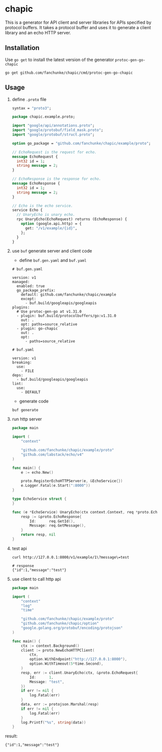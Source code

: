 # chapic

This is a generator for API client and server libraries for APIs specified by protocol buffers. It takes a protocol buffer and uses it to generate a client library and an echo HTTP server.

## Installation

Use `go get` to install the latest version of the generator `protoc-gen-go-chapic`

```shell
go get github.com/fanchunke/chapic/cmd/protoc-gen-go-chapic
```

## Usage

1. define `.proto` file

    ```protobuf
    syntax = "proto3";
    
    package chapic.example.proto;
    
    import "google/api/annotations.proto";
    import "google/protobuf/field_mask.proto";
    import "google/protobuf/struct.proto";
    
    option go_package = "github.com/fanchunke/chapic/example/proto";
    
    // EchoRequest is the request for echo.
    message EchoRequest {
      int32 id = 1;
      string message = 2;
    }
    
    // EchoResponse is the response for echo.
    message EchoResponse {
      int32 id = 1;
      string message = 2;
    }
    
    // Echo is the echo service.
    service Echo {
      // UnaryEcho is unary echo.
      rpc UnaryEcho(EchoRequest) returns (EchoResponse) {
        option (google.api.http) = {
          get: "/v1/example/{id}",
        };
      }
    }
    ```

2. use `buf` generate server and client code

   - define `buf.gen.yaml` and `buf.yaml`
    
    ```text
    # buf.gen.yaml
    
    version: v1
    managed:
      enabled: true
      go_package_prefix:
        default: github.com/fanchunke/chapic/example
        except:
          - buf.build/googleapis/googleapis
    plugins:
      # Use protoc-gen-go at v1.31.0
      - plugin: buf.build/protocolbuffers/go:v1.31.0
        out: .
        opt: paths=source_relative
      - plugin: go-chapic
        out: .
        opt:
          - paths=source_relative
    ```
    
    ```text
    # buf.yaml
    
    version: v1
    breaking:
      use:
        - FILE
    deps:
      - buf.build/googleapis/googleapis
    lint:
      use:
        - DEFAULT
    ```

    - generate code

    ```shell
    buf generate
    ```
   
3. run http server

    ```go
    package main
    
    import (
        "context"
    
        "github.com/fanchunke/chapic/example/proto"
        "github.com/labstack/echo/v4"
    )
    
    func main() {
        e := echo.New()
    
        proto.RegisterEchoHTTPServer(e, &EchoService{})
        e.Logger.Fatal(e.Start(":8000"))
    }
    
    type EchoService struct {
    }
    
    func (e *EchoService) UnaryEcho(ctx context.Context, req *proto.EchoRequest) (*proto.EchoResponse, error) {
        resp := &proto.EchoResponse{
            Id:      req.GetId(),
            Message: req.GetMessage(),
        }
        return resp, nil
    }
    
    ```

4. test api

   ```shell
   curl http://127.0.0.1:8000/v1/example/1\?message\=test
   
   # response
   {"id":1,"message":"test"}
   ```

5. use client to call http api

   ```go
   package main
   
   import (
       "context"
       "log"
       "time"
   
       "github.com/fanchunke/chapic/example/proto"
       "github.com/fanchunke/chapic/option"
       "google.golang.org/protobuf/encoding/protojson"
   )
   
   func main() {
       ctx := context.Background()
       client := proto.NewEchoHTTPClient(
           ctx,
           option.WithEndpoint("http://127.0.0.1:8000"),
           option.WithTimeout(5*time.Second),
       )
       resp, err := client.UnaryEcho(ctx, &proto.EchoRequest{
           Id:      1,
           Message: "test",
       })
       if err != nil {
           log.Fatal(err)
       }
       data, err := protojson.Marshal(resp)
       if err != nil {
           log.Fatal(err)
       }
       log.Printf("%s", string(data))
   }
   
   ```
   
result:

```shell
{"id":1,"message":"test"}
```